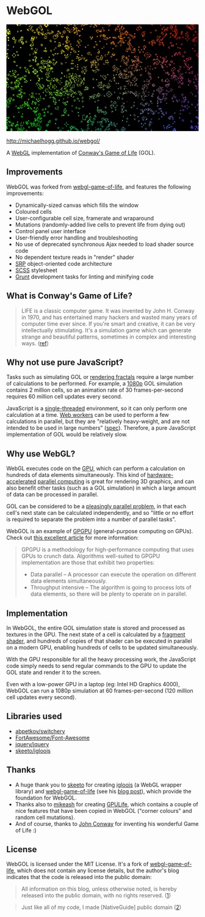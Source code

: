 # WebGOL

![Screenshot](screenshot.png)

http://michaelhogg.github.io/webgol/

A [WebGL](http://en.wikipedia.org/wiki/WebGL) implementation of
[Conway's Game of Life](http://en.wikipedia.org/wiki/Conway%27s_Game_of_Life)
(GOL).


## Improvements

WebGOL was forked from
[webgl-game-of-life](https://github.com/skeeto/webgl-game-of-life),
and features the following improvements:

* Dynamically-sized canvas which fills the window
* Coloured cells
* User-configurable cell size, framerate and wraparound
* Mutations (randomly-added live cells to prevent life from dying out)
* Control panel user interface
* User-friendly error handling and troubleshooting
* No use of deprecated synchronous Ajax needed to load shader source code
* No dependent texture reads in "render" shader
* [SRP](http://en.wikipedia.org/wiki/Single_responsibility_principle) object-oriented code architecture
* [SCSS](http://sass-lang.com/) stylesheet
* [Grunt](http://gruntjs.com/) development tasks for linting and minifying code


## What is Conway's Game of Life?

> LIFE is a classic computer game.  It was invented by John H. Conway
> in 1970, and has entertained many hackers and wasted many years of
> computer time ever since.  If you're smart and creative, it can be
> very intellectually stimulating.  It's a simulation game which can
> generate strange and beautiful patterns, sometimes in complex and
> interesting ways.
> ([ref](http://src.gnu-darwin.org/ports/games/lucidlife/work/lucidlife-0.9.1/doc/patterns.html))


## Why not use pure JavaScript?

Tasks such as simulating GOL or [rendering fractals](http://fract.ured.me/)
require a large number of calculations to be performed. For example, a
[1080p](http://en.wikipedia.org/wiki/1080p) GOL simulation contains
2 million cells, so an animation rate of 30 frames-per-second requires
60 million cell updates every second.

JavaScript is a [single-threaded](http://en.wikipedia.org/wiki/Single_threading)
environment, so it can only perform one calculation at a time.
[Web workers](http://en.wikipedia.org/wiki/Web_worker) can be used to
perform a few calculations in parallel, but they are
"relatively heavy-weight, and are not intended to be used in large numbers"
([spec](http://www.w3.org/TR/workers/#scope)). Therefore, a pure JavaScript
implementation of GOL would be relatively slow.


## Why use WebGL?

WebGL executes code on the
[GPU](http://en.wikipedia.org/wiki/Graphics_processing_unit),
which can perform a calculation on hundreds of data elements simultaneously.
This kind of
[hardware-accelerated](http://en.wikipedia.org/wiki/Hardware_acceleration)
[parallel computing](http://en.wikipedia.org/wiki/Parallel_computing)
is great for rendering 3D graphics, and can also benefit other tasks (such as
a GOL simulation) in which a large amount of data can be processed in parallel.

GOL can be considered to be a
[pleasingly parallel problem](http://en.wikipedia.org/wiki/Pleasingly_parallel),
in that each cell's next state can be calculated independently, and so "little or
no effort is required to separate the problem into a number of parallel tasks".

WebGOL is an example of
[GPGPU](http://en.wikipedia.org/wiki/General-purpose_computing_on_graphics_processing_units)
(general-purpose computing on GPUs). Check out
[this excellent article](https://www.tacc.utexas.edu/news/feature-stories/2010/8-things-you-should-know-about-gpgpu-technology)
for more information:

> GPGPU is a methodology for high-performance computing that uses GPUs to crunch data.
> Algorithms well-suited to GPGPU implementation are those that exhibit two properties:
>
>  * Data parallel – A processor can execute the operation on different data elements simultaneously.
>  * Throughput intensive – The algorithm is going to process lots of data elements,
>    so there will be plenty to operate on in parallel.


## Implementation

In WebGOL, the entire GOL simulation state is stored and processed as textures
in the GPU. The next state of a cell is calculated by a
[fragment shader](http://en.wikipedia.org/wiki/Shader#Pixel_shaders),
and hundreds of copies of that shader can be executed in parallel on a modern GPU,
enabling hundreds of cells to be updated simultaneously.

With the GPU responsible for all the heavy processing work, the JavaScript code
simply needs to send regular commands to the GPU to update the GOL state
and render it to the screen.

Even with a low-power GPU in a laptop (eg: Intel HD Graphics 4000),
WebGOL can run a 1080p simulation at 60 frames-per-second
(120 million cell updates every second).


## Libraries used

* [abpetkov/switchery](https://github.com/abpetkov/switchery)
* [FortAwesome/Font-Awesome](https://github.com/FortAwesome/Font-Awesome)
* [jquery/jquery](https://github.com/jquery/jquery)
* [skeeto/igloojs](https://github.com/skeeto/igloojs)


## Thanks

* A huge thank you to [skeeto](https://github.com/skeeto) for creating
  [igloojs](https://github.com/skeeto/igloojs) (a WebGL wrapper library) and
  [webgl-game-of-life](https://github.com/skeeto/webgl-game-of-life)
  (see his [blog post](http://nullprogram.com/blog/2014/06/10/)),
  which provide the foundation for WebGOL.
* Thanks also to [mikeash](https://github.com/mikeash) for creating
  [GPULife](https://github.com/mikeash/GPULife), which contains a couple
  of nice features that have been copied in WebGOL ("corner colours"
  and random cell mutations).
* And of course, thanks to
  [John Conway](http://en.wikipedia.org/wiki/John_Horton_Conway)
  for inventing his wonderful Game of Life :)


## License

WebGOL is licensed under the MIT License. It's a fork of
[webgl-game-of-life](https://github.com/skeeto/webgl-game-of-life),
which does not contain any license details, but the author's blog
indicates that the code is released into the public domain:

> All information on this blog, unless otherwise noted, is hereby released
> into the public domain, with no rights reserved.
> ([1](http://nullprogram.com/blog/2014/06/10/))

<i></i>

> Just like all of my code, I made [NativeGuide] public domain
> ([2](http://nullprogram.com/blog/2011/11/06/))
